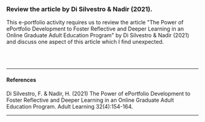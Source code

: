 ### Review the article by Di Silvestro & Nadir (2021). 

This e-portfolio activity requires us to review the article "The Power of ePortfolio Development to Foster Reflective and Deeper Learning in an Online Graduate Adult Education Program" by Di Silvestro & Nadir (2021) and discuss one aspect of this article which I find unexpected. 


<br><br>

---

#### References
Di Silvestro, F. & Nadir, H. (2021) The Power of ePortfolio Development to Foster Reflective and Deeper Learning in an Online Graduate Adult Education Program. Adult Learning 32(4):154-164.

---
